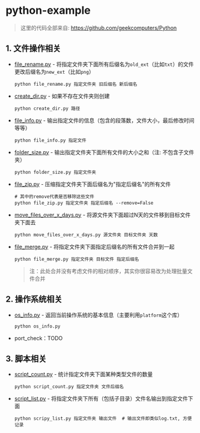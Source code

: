 # python-example

> 这里的代码全部来自: https://github.com/geekcomputers/Python

## 1. 文件操作相关

- [file_rename.py](FILE/file_rename.py) - 将指定文件夹下面所有后缀名为`old_ext`（比如`txt`）的文件更改后缀名为`new_ext`（比如`png`）

  ```shell
  python file_rename.py 指定文件夹 旧后缀名 新后缀名 
  ```

- [create_dir.py](FILE/create_dir.py) - 如果不存在文件夹则创建

  ```shell
  python create_dir.py 路径
  ```

- [file_info.py](FILE/file_info.py) - 输出指定文件的信息（包含的段落数，文件大小，最后修改时间等等）

  ```
  python file_info.py 指定文件
  ```

- [folder_size.py](FILE/folder_size.py) - 输出指定文件夹下面所有文件的大小之和（注: 不包含子文件夹）

  ```shell
  python folder_size.py 指定文件夹
  ```

- [file_zip.py](FILE/file_zip.py) - 压缩指定文件夹下面后缀名为"指定后缀名"的所有文件

  ```shell
  # 其中的remove代表是否移除这些文件
  python file_zip.py 指定文件夹 指定后缀名 --remove=False
  ```

- [move_files_over_x_days.py](FILE/move_files_over_x_days.py) - 将源文件夹下面超过N天的文件移到目标文件夹下面去

  ```shell
  python move_files_over_x_days.py 源文件夹 目标文件夹 天数
  ```

- [file_merge.py](FILE/file_merge.py) - 将指定文件夹下面指定后缀名的所有文件合并到一起

  ```shell
  python file_merge.py 指定文件夹 目标文件 指定后缀名
  ```

  > 注：此处合并没有考虑文件的相对顺序，其实你很容易改为处理批量文件合并



## 2. 操作系统相关

- [os_info.py](OS/os_info.py) - 返回当前操作系统的基本信息（主要利用`platform`这个库）

  ```shell
  python os_info.py
  ```

- port_check：TODO

## 3. 脚本相关

- [script_count.py](SCRIPT/script_count.py) - 统计指定文件夹下面某种类型文件的数量

  ```shell
  python script_count.py 指定文件夹 文件后缀名
  ```

- [script_list.py](SCRIPT/script_list.py) - 将指定文件夹下所有（包括子目录）文件名输出到指定文件下面

  ```shell
  python scripy_list.py 指定文件夹 输出文件  # 输出文件即类似log.txt, 方便记录
  ```
